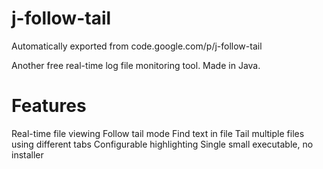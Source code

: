 # j-follow-tail
Automatically exported from code.google.com/p/j-follow-tail

Another free real-time log file monitoring tool. Made in Java.

# Features
Real-time file viewing
Follow tail mode
Find text in file
Tail multiple files using different tabs
Configurable highlighting
Single small executable, no installer
